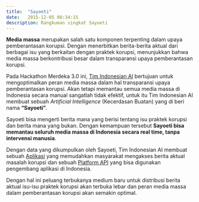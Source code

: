 ```yaml
---
title:  "Sayoeti"
date:   2015-12-05 08:34:15
description: Rangkuman singkat Sayoeti
---
```


**Media massa** merupakan salah satu komponen terpenting dalam upaya 
pemberantasan korupsi. Dengan menerbitkan berita-berita aktual dari berbagai 
isu yang berkaitan dengan praktek korupsi, menunjukkan bahwa media massa 
berkontribusi besar dalam transparansi upaya pemberantasan korupsi.

Pada Hackathon Merdeka 3.0 ini, [Tim Indonesian AI](/team) bertujuan untuk 
mengoptimalkan peran media massa dalam hal transparansi upaya pemberantasan 
korupsi. Akan tetapi memantau semua media massa di Indonesia secara manual 
sangatlah tidak efektif, untuk itu Tim Indonesian AI membuat sebuah 
*Artificial Intelligence* (Kecerdasan Buatan) yang di beri nama **“Sayoeti”**.

Sayoeti bisa mengerti berita mana yang berisi tentang isu praktek korupsi dan 
berita mana yang bukan. Dengan kemampuan tersebut **Sayoeti bisa memantau seluruh 
media massa di Indonesia secara real time, tanpa intervensi manusia**.

Dengan data yang dikumpulkan oleh Sayoeti, Tim Indonesian AI membuat sebuah 
[Aplikasi](https://satyoeti.xyz/#apps) yang memudahkan masyarakat mengakses berita aktual masalah korupsi 
dan sebuah [Platform API](https://developer.sayoeti.xyz) yang bisa digunakan 
pengembang aplikasi di Indonesia.

Dengan hal ini peluang terbukanya medium baru untuk distribusi berita aktual 
isu-isu praktek korupsi akan terbuka lebar dan peran media massa dalam 
pemberantasan korupsi akan semakin optimal.